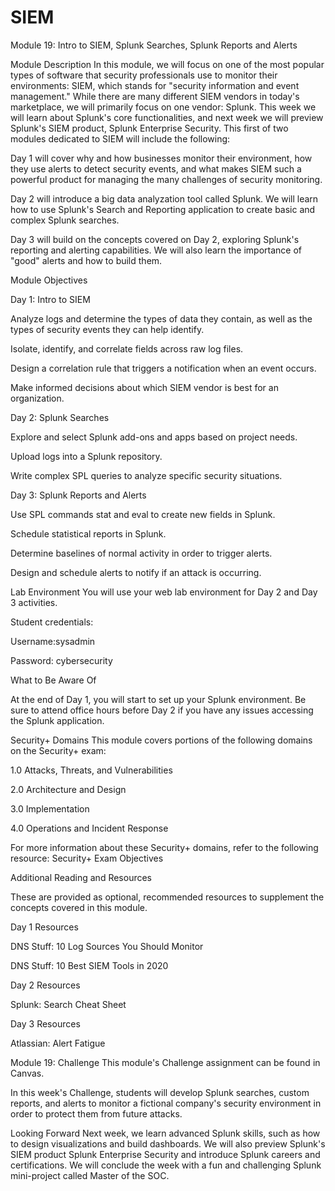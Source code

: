 # SIEM
Module 19: Intro to SIEM, Splunk Searches, Splunk Reports and Alerts

Module Description
In this module, we will focus on one of the most popular types of software that security professionals use to monitor their environments: SIEM, which stands for "security information and event management." While there are many different SIEM vendors in today's marketplace, we will primarily focus on one vendor: Splunk.  This week we will learn about Splunk's core functionalities, and next week we will preview Splunk's SIEM product, Splunk Enterprise Security.
This first of two modules dedicated to SIEM will include the following:

Day 1 will cover why and how businesses monitor their environment, how they use alerts to detect security events, and what makes SIEM such a powerful product for managing the many challenges of security monitoring.

Day 2 will introduce a big data analyzation tool called Splunk. We will learn how to use Splunk's Search and Reporting application to create basic and complex Splunk searches.

Day 3 will build on the concepts covered on Day 2, exploring Splunk's reporting and alerting capabilities. We will also learn the importance of "good" alerts and how to build them.

Module Objectives

Day 1: Intro to SIEM

Analyze logs and determine the types of data they contain, as well as the types of security events they can help identify.

Isolate, identify, and correlate fields across raw log files.

Design a correlation rule that triggers a notification when an event occurs.

Make informed decisions about which SIEM vendor is best for an organization.

Day 2: Splunk Searches

Explore and select Splunk add-ons and apps based on project needs.

Upload logs into a Splunk repository.

Write complex SPL queries to analyze specific security situations.

Day 3: Splunk Reports and Alerts

Use SPL commands stat and eval to create new fields in Splunk.

Schedule statistical reports in Splunk.

Determine baselines of normal activity in order to trigger alerts.

Design and schedule alerts to notify if an attack is occurring.

Lab Environment
You will use your web lab environment for Day 2 and Day 3 activities.

Student credentials:

Username:sysadmin

Password: cybersecurity

What to Be Aware Of

At the end of Day 1, you will start to set up your Splunk environment. Be sure to attend office hours before Day 2 if you have any issues accessing the Splunk application.

Security+ Domains
This module covers portions of the following domains on the Security+ exam:

1.0 Attacks, Threats, and Vulnerabilities

2.0 Architecture and Design

3.0 Implementation

4.0 Operations and Incident Response

For more information about these Security+ domains, refer to the following resource: Security+ Exam Objectives

Additional Reading and Resources

These are provided as optional, recommended resources to supplement the concepts covered in this module.

Day 1 Resources

DNS Stuff: 10 Log Sources You Should Monitor

DNS Stuff: 10 Best SIEM Tools in 2020

Day 2 Resources

Splunk: Search Cheat Sheet

Day 3 Resources

Atlassian: Alert Fatigue

Module 19: Challenge
This module's Challenge assignment can be found in Canvas.

In this week's Challenge, students will develop Splunk searches, custom reports, and alerts to monitor a fictional company's security environment in order to protect them from future attacks.

Looking Forward
Next week, we learn advanced Splunk skills, such as how to design visualizations and build dashboards. We will also preview Splunk's  SIEM product Splunk Enterprise Security and introduce Splunk careers and certifications. We will conclude the week with a fun and challenging Splunk mini-project called Master of the SOC.


